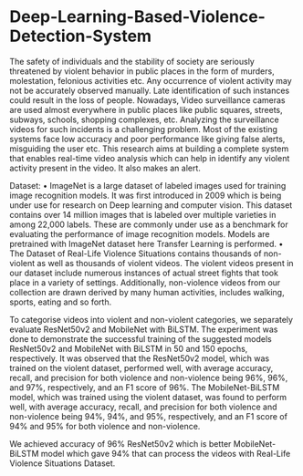 # Deep-Learning-Based-Violence-Detection-System

The safety of individuals and the stability of society are seriously threatened by violent behavior in public places in the form of murders, molestation, felonious activities etc. Any occurrence of violent activity may not be accurately observed manually. Late identification of such instances could result in the loss of people. Nowadays, Video surveillance cameras are used almost everywhere in public places like public squares, streets, subways, schools, shopping complexes, etc. Analyzing the surveillance videos for such incidents is a challenging problem. Most of the existing systems face low accuracy and poor performance like giving false alerts, misguiding the user etc. This research aims at building a complete system that enables real-time video analysis which can help in identify any violent activity present in the video. It also makes an alert.

Dataset: 
•	ImageNet is a large dataset of labeled images used for training image recognition models. It was first introduced in 2009 which is being under use for research on Deep learning and computer vision. This dataset contains over 14 million images that is labeled over multiple varieties in among 22,000 labels. These are commonly under use as a benchmark for evaluating the performance of image recognition models. Models are pretrained with ImageNet dataset here Transfer Learning is performed.
•	The Dataset of Real-Life Violence Situations contains thousands of non-violent as well as thousands of violent videos. The violent videos present in our dataset include numerous instances of actual street fights that took place in a variety of settings. Additionally, non-violence videos from our collection are drawn derived by many human activities, includes walking, sports, eating and so forth.

To categorise videos into violent and non-violent categories, we separately evaluate ResNet50v2 and MobileNet with BiLSTM. The experiment was done to demonstrate the successful training of the suggested models ResNet50v2 and MobileNet with BiLSTM in 50 and 150 epochs, respectively. It was observed that the ResNet50v2 model, which was trained on the violent dataset, performed well, with average accuracy, recall, and precision for both violence and non-violence being 96%, 96%, and 97%, respectively, and an F1 score of 96%. The MobileNet-BiLSTM model, which was trained using the violent dataset, was found to perform well, with average accuracy, recall, and precision for both violence and non-violence being 94%, 94%, and 95%, respectively, and an F1 score of 94% and 95% for both violence and non-violence.

We achieved accuracy of 96% ResNet50v2 which is better MobileNet-BiLSTM model which gave 94% that can process the videos with Real-Life Violence Situations Dataset.


